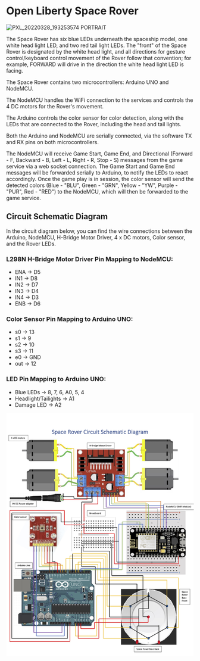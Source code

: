 # Open Liberty Space Rover

![PXL_20220328_193253574 PORTRAIT](https://user-images.githubusercontent.com/29461649/162758191-b390cb2c-bb63-493b-b101-556ff0d4ab51.jpg)

The Space Rover has six blue LEDs underneath the spaceship model, one white head light LED, and two red tail light LEDs. The "front" of the Space Rover is designated by the white head light, and all directions for gesture control/keyboard control movement of the Rover follow that convention; for example, FORWARD will drive in the direction the white head light LED is facing.

The Space Rover contains two microcontrollers: Arduino UNO and NodeMCU.

The NodeMCU handles the WiFi connection to the services and controls the 4 DC motors for the Rover's movement.

The Arduino controls the color sensor for color detection, along with the LEDs that are connected to the Rover, including the head and tail lights.

Both the Arduino and NodeMCU are serially connected, via the software TX and RX pins on both microcontrollers.

The NodeMCU will receive Game Start, Game End, and Directional (Forward - F, Backward - B, Left - L, Right - R, Stop - S) messages from the game service via a web socket connection. The Game Start and Game End messages will be forwarded serially to Arduino, to notify the LEDs to react accordingly. Once the game play is in session, the color sensor will send the detected colors (Blue - "BLU", Green - "GRN", Yellow - "YW", Purple - "PUR", Red - "RED") to the NodeMCU, which will then be forwarded to the game service.

## Circuit Schematic Diagram

In the circuit diagram below, you can find the wire connections between the Arduino, NodeMCU, H-Bridge Motor Driver, 4 x DC motors, Color sensor, and the Rover LEDs.

### L298N H-Bridge Motor Driver Pin Mapping to NodeMCU:
- ENA -> D5
- IN1 -> D8
- IN2 -> D7
- IN3 -> D4
- IN4 -> D3
- ENB -> D6

### Color Sensor Pin Mapping to Arduino UNO:
- s0 -> 13
- s1 -> 9
- s2 -> 10
- s3 -> 11
- e0 -> GND
- out -> 12

### LED Pin Mapping to Arduino UNO:
- Blue LEDs -> 8, 7, 6, A0, 5, 4
- Headlight/Tailights -> A1
- Damage LED -> A2

![Space Rover Circuit Schematic Diagram](../../images/SpaceRover_Circuit_Schematic.jpeg)

